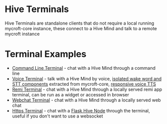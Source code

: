 # Hive Terminals

Hive Terminals are standalone clients that do not require a local running mycroft-core instance, these connect to a Hive Mind and talk to a remote mycroft instance

# Terminal Examples

* [Command Line Terminal](https://github.com/JarbasAl/hive_mind/blob/master/jarbas_hive_mind/terminals/cli_terminal.py) - chat with a Hive Mind through a command line
* [Voice Terminal](https://github.com/JarbasAl/hive_mind/blob/master/jarbas_hive_mind/terminals/voice_terminal.py) - talk with a Hive Mind by voice, [isolated wake word and STT components](https://github.com/JarbasAl/hive_mind/tree/master/jarbas_hive_mind/terminals/speech) extracted from mycroft-core, [responsive voice TTS](https://github.com/JarbasAl/py_responsivevoice)
* [Remi Terminal](https://github.com/JarbasAl/hive_mind/blob/master/jarbas_hive_mind/terminals/remi_terminal.py) - chat with a Hive Mind through a locally served remi app terminal, can be run as a widget or accessed in browser
* [Webchat Terminal](https://github.com/JarbasAl/hive_mind/blob/master/jarbas_hive_mind/terminals/webchat_terminal.py) - chat with a Hive Mind through a locally served web chat
* [Https Terminal](https://github.com/JarbasAl/hive_mind/blob/master/jarbas_hive_mind/terminals/https_cli_terminal.py) - chat with a [Flask Hive Node](https://github.com/JarbasAl/hive_mind/tree/master/jarbas_hive_mind/nodes/flask) through the terminal, useful if you don't want to use a websocket



